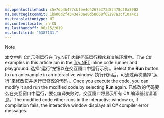 ```yaml
---
ms.openlocfilehash: c5e7db4b477cbfee4d42675372e82478df0a8902
ms.sourcegitcommit: 1bb00d2f4343e73ae8d58668f02297a3cf10a4c1
ms.translationtype: HT
ms.contentlocale: zh-CN
ms.lasthandoff: 06/15/2019
ms.locfileid: "63871311"
---
```


> [!NOTE]
> <span data-ttu-id="29e2c-101">本文中的 C# 示例运行在 [Try.NET](https://try.dot.net) 内联代码运行程序和演练环境中。</span><span class="sxs-lookup"><span data-stu-id="29e2c-101">The C# examples in this article run in the [Try.NET](https://try.dot.net) inline code runner and playground.</span></span> <span data-ttu-id="29e2c-102">选择“运行”按钮以在交互窗口中运行示例  。</span><span class="sxs-lookup"><span data-stu-id="29e2c-102">Select the **Run** button to run an example in an interactive window.</span></span> <span data-ttu-id="29e2c-103">执行代码后，可通过再次选择“运行”来修改它并运行已修改的代码  。</span><span class="sxs-lookup"><span data-stu-id="29e2c-103">Once you execute the code, you can modify it and run the modified code by selecting **Run** again.</span></span> <span data-ttu-id="29e2c-104">已修改的代码要么在交互窗口中运行，要么编译失败时，交互窗口将显示所有 C# 编译器错误消息。</span><span class="sxs-lookup"><span data-stu-id="29e2c-104">The modified code either runs in the interactive window or, if compilation fails, the interactive window displays all C# compiler error messages.</span></span>  
